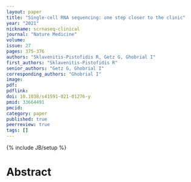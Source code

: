 ```yaml
---
layout: paper
title: "Single-cell RNA sequencing: one step closer to the clinic"
year: "2021"
nickname: scrnaseq-clinical
journal: "Nature Medicine"
volume: 
issue: 27
pages: 375-376
authors: "Sklavenitis-Pistofidis R, Getz G, Ghobrial I"
first_authors: "Sklavenitis-Pistofidis R"
senior_authors: "Getz G, Ghobrial I"
corresponding_authors: "Ghobrial I"
image: 
pdf:
pdflink:
doi: 10.1038/s41591-021-01276-y
pmid: 33664491
pmcid:
category: paper
published: true
peerreview: true
tags: []
---
```

{% include JB/setup %}

# Abstract
